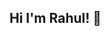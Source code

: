 ## Hi I'm Rahul! 👋

<!--
**RahulSudev03/RahulSudev03** is a ✨ _special_ ✨ repository because its `README.md` (this file) appears on your GitHub profile.

Here are some ideas to get you started:

- 🔭 I’m currently working on creating my own 2D video game on Unity using C#
- 🌱 I’m currently learning AWS to clear the AWS developer Associate exam
- 👯 I’m looking to collaborate on ...
- 🤔 I’m looking for help with learning more about deep learning and AI
- 📫 you can reach me at rahul03@iastate.edu

